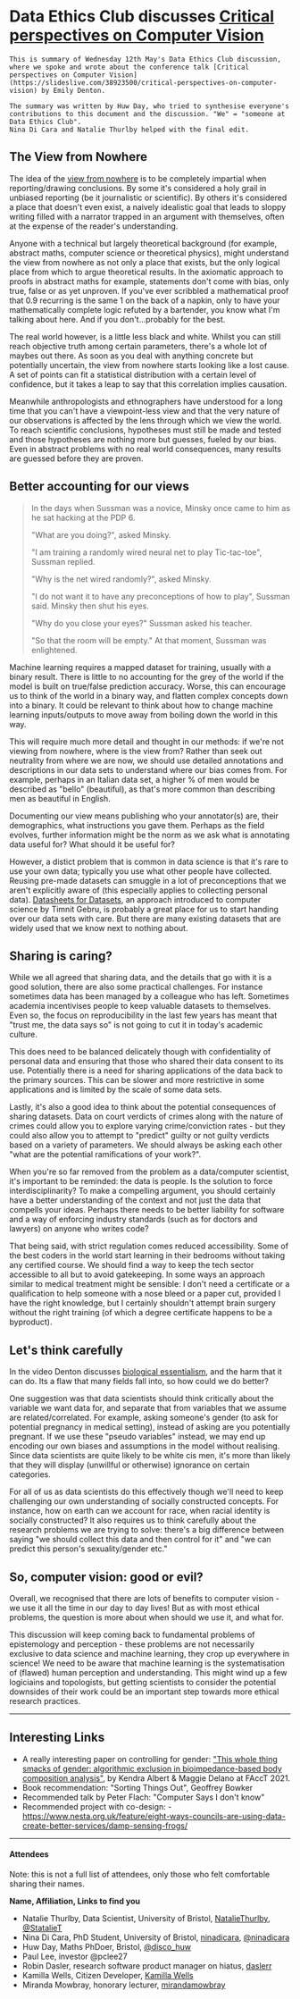 # Data Ethics Club discusses [Critical perspectives on Computer Vision](https://slideslive.com/38923500/critical-perspectives-on-computer-vision)

```{admonition} What's this? 
This is summary of Wednesday 12th May's Data Ethics Club discussion, where we spoke and wrote about the conference talk [Critical perspectives on Computer Vision](https://slideslive.com/38923500/critical-perspectives-on-computer-vision) by Emily Denton.

The summary was written by Huw Day, who tried to synthesise everyone's contributions to this document and the discussion. "We" = "someone at Data Ethics Club". 
Nina Di Cara and Natalie Thurlby helped with the final edit.
```

## The View from Nowhere

The idea of the [view from nowhere](https://www.jstor.org/stable/3178066) is to be completely impartial when reporting/drawing conclusions. By 
some it's considered a holy grail in unbiased reporting (be it journalistic or scientific). By others 
it's considered a place that doesn't even exist, a naively idealistic goal that leads to sloppy writing 
filled with a narrator trapped in an argument with themselves, often at the expense of the reader's 
understanding.

Anyone with a technical but largely theoretical background (for example, abstract maths, computer 
science or theoretical physics), might understand the view from nowhere as not only a place that exists, 
but the only logical place from which to argue theoretical results. In the axiomatic approach to proofs 
in abstract maths for example, statements don't come with bias, only true, false or as yet unproven. If 
you've ever scribbled a mathematical proof that 0.9 recurring is the same 1 on the back of a napkin, 
only to have your mathematically complete logic refuted by a bartender, you know what I'm talking about 
here. And if you don't...probably for the best.

The real world however, is a little less black and white. Whilst you can still reach objective truth 
among certain parameters, there's a whole lot of maybes out there. As soon as you deal with anything 
concrete but potentially uncertain, the view from nowhere starts looking like a lost cause. A set of 
points can fit a statistical distribution with a certain level of confidence, but it takes a leap to say 
that this correlation implies causation. 

Meanwhile anthropologists and ethnographers have understood for a long time that you can't have a 
viewpoint-less view and that the very nature of our observations is affected by the lens through which we 
view the world. To reach scientific conclusions, hypotheses must still be made and tested and those 
hypotheses are nothing more but guesses, fueled by our bias. Even in abstract problems with no real 
world consequences, many results are guessed before they are proven. 

## Better accounting for our views

> In the days when Sussman was a novice, Minsky  once came to him as he sat hacking at the PDP 6.
> 
> "What are you doing?", asked Minsky.
>    
> "I am training a randomly wired neural net to play Tic-tac-toe", Sussman replied.
>     
> "Why is the net wired randomly?", asked Minsky.
>     
> "I do not want it to have any preconceptions of how to play", Sussman said. Minsky then shut his eyes.
>     
> "Why do you close your eyes?" Sussman asked his teacher.
>     
> "So that the room will be empty."
> At that moment, Sussman was enlightened.


Machine learning requires a mapped dataset for training, usually with a binary result. There is little 
to no accounting for the grey of the world if the model is built on true/false prediction accuracy. 
Worse, this can encourage us to think of the world in a binary way, and flatten complex concepts down 
into a binary. It could be relevant to think about how to change machine learning inputs/outputs to move 
away from boiling down the world in this way. 

This will require much more detail and thought in our methods: if we're not viewing from nowhere, where is the view from?
Rather than 
seek out neutrality from where we are now, we should use detailed annotations and descriptions in our 
data sets to understand where our bias comes from. 
For example, perhaps in an Italian data 
set, a higher % of men would be described as "bello" (beautiful), as that's more common than describing 
men as beautiful in English.

Documenting our view means publishing who your annotator(s) are, their demographics, what instructions you gave them. Perhaps as the field evolves, further information might be the norm as we ask what is annotating data useful for? What should it be useful for? 

However, a distict problem that is common in data science is that it's rare to use your own data; typically you use what 
other people have collected. Reusing pre-made datasets can smuggle 
in a lot of preconceptions that we aren't explicitly aware of (this especially applies to collecting 
personal data). [Datasheets for Datasets](https://arxiv.org/abs/1803.09010), an approach introduced to computer science by Timnit Gebru, is probably a great place for us to start handing over our data sets with care. But there are many existing datasets that are widely used that we know next to nothing about. 



## Sharing is caring?

While we all agreed that sharing data, and the details that go with it is a good solution, there are also some practical challenges. For instance sometimes data has been managed by a colleague who has left. Sometimes academia incentivises people to keep valuable datasets to themselves. Even so, the focus on reproducibility in the last few years has meant that "trust me, the data says so" is not going to cut it in today's academic culture. 

This does need to 
be balanced delicately though with confidentiality of personal data and ensuring that those who shared their 
data consent to its use. Potentially there is a need for sharing applications of the data back to the 
primary sources. This can be slower and more restrictive in some applications and is limited by the scale of some
data sets. 

Lastly, it's also a good idea to think about the potential consequences of sharing datasets. Data on court verdicts of crimes along with the nature of crimes could allow 
you to explore varying crime/conviction rates - but they could also allow you to attempt to 
"predict" guilty or not guilty verdicts based on a variety of parameters.
We should always be asking each other "what are the potential ramifications of your work?".

When you're so far removed from the problem as a data/computer scientist, it's important to be reminded: 
the data is people. Is the solution to force interdisciplinarity? To make a compelling argument, you 
should certainly have a better understanding of the context and not just the data that compells your 
ideas. Perhaps there needs to be better liability for software and a way of enforcing industry standards (such as 
for doctors and lawyers) on anyone who writes code? 

That being said, with strict regulation comes reduced accessibility. Some of the best coders in the world start learning 
in their bedrooms without taking any certified course. We should find a way to keep the tech sector 
accessible to all but to avoid gatekeeping. In some ways an approach similar to medical treatment might 
be sensible: I don't need a certificate or a qualification to help someone with a nose bleed or a paper 
cut, provided I have the right knowledge, but I certainly shouldn't attempt brain surgery without the 
right training (of which a degree certificate happens to be a byproduct).

## Let's think carefully

In the video Denton discusses [biological essentialism](https://www.oxfordreference.com/view/10.1093/oi/authority.20110803095507973), and the harm that it can do. Its a flaw that many fields fall into, so how could we do better?

One suggestion was that data scientists should think critically about the variable we want data for, and separate that from variables that we assume are related/correlated. For example, asking someone's gender (to ask for potential pregnancy in medical setting), instead of asking are you potentially pregnant. If we use these "pseudo variables" instead, we may end up encoding our own biases and assumptions in the model without realising. Since data scientists are quite likely to be white cis men, it's more than likely that they will display (unwillful or otherwise) ignorance on certain categories.


For all of us as data scientists do this effectively though we'll need to keep challenging our own understanding of socially constructed concepts. For instance, how on earth can we account for race, when racial identity is socially constructed? It also requires us to think carefully about the research problems we are trying to solve: there's a big difference between saying "we should collect this data and then control for it" and "we can predict this person's sexuality/gender etc."


## So, computer vision: good or evil?

Overall, we recognised that there are lots of benefits to computer vision - we use it all the time in our day to day lives! But as with most ethical problems, the question is more about when should we use it, and what for. 

This discussion will keep coming back to fundamental problems of epistemology and perception - these 
problems are not necessarily exclusive to data science and machine learning, they crop up everywhere in 
science! We need to be aware that machine learning is the systematisation of (flawed) human perception 
and understanding. This might 
wind up a few logiciains and topologists, but getting scientists to consider the potential downsides of 
their work could be an important step towards more ethical research practices.


---

## Interesting Links
- A really interesting paper on controlling for gender: ["This whole thing smacks of gender: algorithmic exclusion in bioimpedance-based body composition analysis"](https://arxiv.org/abs/2101.08325), by Kendra Albert & Maggie Delano at FAccT 2021.  
- Book recommendation: "Sorting Things Out", Geoffrey Bowker 
- Recommended talk by Peter Flach: "Computer Says I don't know"
- Recommended project with co-design: - https://www.nesta.org.uk/feature/eight-ways-councils-are-using-data-create-better-services/damp-sensing-frogs/ 


---

#### Attendees

Note: this is not a full list of attendees, only those who felt comfortable sharing their names.

__Name, Affiliation, Links to find you__

- Natalie Thurlby, Data Scientist, University of Bristol, [NatalieThurlby](https://github.com/NatalieThurlby/), [@StatalieT](https://twitter.com/StatalieT)
- Nina Di Cara, PhD Student, University of Bristol, [ninadicara](https://github.com/ninadicara/), [@ninadicara](https://twitter.com/ninadicara)
- Huw Day, Maths PhDoer, Bristol, [@disco_huw](https://twitter.com/disco_huw)
- Paul Lee, investor @pclee27
- Robin Dasler, research software product manager on hiatus, [daslerr](https://github.com/daslerr)
- Kamilla Wells, Citizen Developer, [Kamilla Wells](https://www.linkedin.com/in/kamilla-wells/)
- Miranda Mowbray, honorary lecturer, [mirandamowbray](https://www.linkedin.com/in/mirandamowbray)

